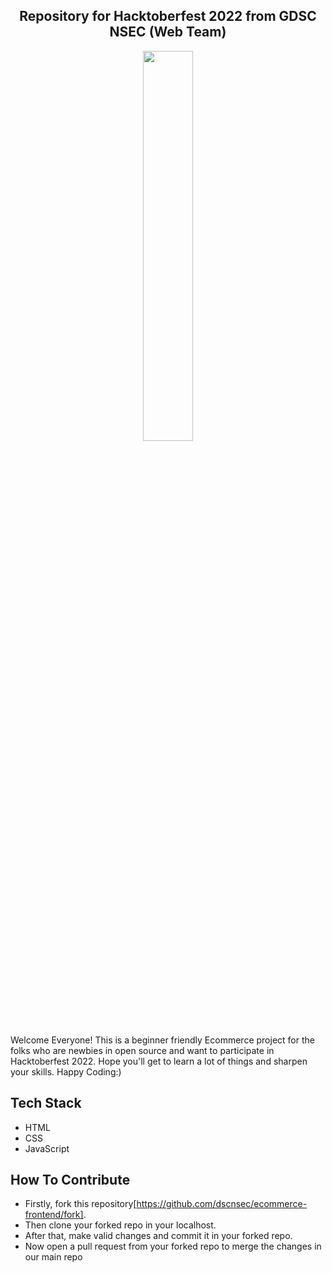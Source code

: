 <h2 align="center">Repository for Hacktoberfest 2022 from GDSC NSEC (Web Team)</h2>


<p align="center">
<img src="https://user-images.githubusercontent.com/38348296/194700380-35dbaaf9-7610-4b61-8806-bdb6e22dea6a.jpg" width="40%">
</p>


Welcome Everyone! This is a beginner friendly Ecommerce project for the folks who are newbies in open source and want to participate in Hacktoberfest 2022. Hope you'll get to learn a lot of things and sharpen your skills. Happy Coding:)

## Tech Stack
- HTML
- CSS
- JavaScript

## How To Contribute
- Firstly, fork this repository[https://github.com/dscnsec/ecommerce-frontend/fork].
- Then clone your forked repo in your localhost.
- After that, make valid changes and commit it in your forked repo.
- Now open a pull request from your forked repo to merge the changes in our main repo
